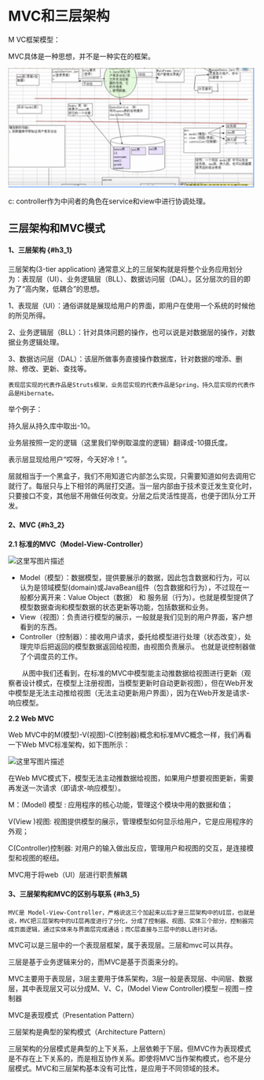 # MVC和三层架构

M VC框架模型：

MVC具体是一种思想，并不是一种实在的框架。

![](../.gitbook/assets/image%20%2825%29.png)

c: controller作为中间者的角色在service和view中进行协调处理。

## 三层架构和MVC模式

#### 1、三层架构 {#h3_1}

三层架构\(3-tier application\) 通常意义上的三层架构就是将整个业务应用划分为：表现层（UI）、业务逻辑层（BLL）、数据访问层（DAL）。区分层次的目的即为了“高内聚，低耦合”的思想。

1、表现层（UI）：通俗讲就是展现给用户的界面，即用户在使用一个系统的时候他的所见所得。 

2、业务逻辑层（BLL）：针对具体问题的操作，也可以说是对数据层的操作，对数据业务逻辑处理。 

3、数据访问层（DAL）：该层所做事务直接操作数据库，针对数据的增添、删除、修改、更新、查找等。 

    表现层实现的代表作品是Struts框架，业务层实现的代表作品是Spring，持久层实现的代表作品是Hibernate。 

举个例子：

持久层从持久库中取出-10。

业务层按照一定的逻辑（这里我们举例取温度的逻辑）翻译成-10摄氏度。

表示层显现给用户“哎呀，今天好冷！”。

层就相当于一个黑盒子，我们不用知道它内部怎么实现，只需要知道如何去调用它就行了。每层只与上下相邻的两层打交道。当一层内部由于技术变迁发生变化时，只要接口不变，其他层不用做任何改变。分层之后灵活性提高，也便于团队分工开发。

#### 2、MVC {#h3_2}

**2.1 标准的MVC（Model-View-Controller）**

![&#x8FD9;&#x91CC;&#x5199;&#x56FE;&#x7247;&#x63CF;&#x8FF0;](http://static.oschina.net/uploads/img/201601/26185156_T7CF.jpg)

* Model（模型）：数据模型，提供要展示的数据，因此包含数据和行为，可以认为是领域模型\(domain\)或JavaBean组件（包含数据和行为），不过现在一般都分离开来：Value Object（数据） 和 服务层（行为）。也就是模型提供了模型数据查询和模型数据的状态更新等功能，包括数据和业务。
* View（视图）：负责进行模型的展示，一般就是我们见到的用户界面，客户想看到的东西。
* Controller（控制器）：接收用户请求，委托给模型进行处理（状态改变），处理完毕后把返回的模型数据返回给视图，由视图负责展示。 也就是说控制器做了个调度员的工作。

　　从图中我们还看到，在标准的MVC中模型能主动推数据给视图进行更新（观察者设计模式，在模型上注册视图，当模型更新时自动更新视图），但在Web开发中模型是无法主动推给视图（无法主动更新用户界面），因为在Web开发是请求-响应模型。

**2.2 Web MVC**

Web MVC中的M\(模型\)-V\(视图\)-C\(控制器\)概念和标准MVC概念一样，我们再看一下Web MVC标准架构，如下图所示：

![&#x8FD9;&#x91CC;&#x5199;&#x56FE;&#x7247;&#x63CF;&#x8FF0;](http://static.oschina.net/uploads/img/201601/26185156_co9w.jpg)

在Web MVC模式下，模型无法主动推数据给视图，如果用户想要视图更新，需要再发送一次请求（即请求-响应模型）。

M：\(Model\)  模型  :  应用程序的核心功能，管理这个模块中用的数据和值；

V\(View \)视图:   视图提供模型的展示，管理模型如何显示给用户，它是应用程序的外观；

C\(Controller\)控制器: 对用户的输入做出反应，管理用户和视图的交互，是连接模型和视图的枢纽。

MVC用于将web（UI）层进行职责解耦

#### 3、三层架构和MVC的区别与联系 {#h3_5}

    MVC是 Model-View-Controller，严格说这三个加起来以后才是三层架构中的UI层，也就是说，MVC把三层架构中的UI层再度进行了分化，分成了控制器、视图、实体三个部分，控制器完成页面逻辑，通过实体来与界面层完成通话；而C层直接与三层中的BLL进行对话。

MVC可以是三层中的一个表现层框架，属于表现层。三层和mvc可以共存。

三层是基于业务逻辑来分的，而MVC是基于页面来分的。

MVC主要用于表现层，3层主要用于体系架构，3层一般是表现层、中间层、数据层，其中表现层又可以分成M、V、C，\(Model View Controller\)模型－视图－控制器 

MVC是表现模式（Presentation Pattern）

三层架构是典型的架构模式（Architecture Pattern）

三层架构的分层模式是典型的上下关系，上层依赖于下层。但MVC作为表现模式是不存在上下关系的，而是相互协作关系。即使将MVC当作架构模式，也不是分层模式。MVC和三层架构基本没有可比性，是应用于不同领域的技术。  


